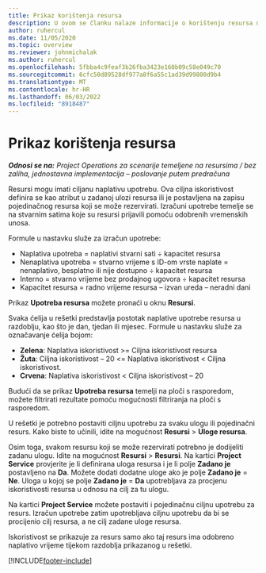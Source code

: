 ```yaml
---
title: Prikaz korištenja resursa
description: U ovom se članku nalaze informacije o korištenju resursa u projektnim operacijama.
author: ruhercul
ms.date: 11/05/2020
ms.topic: overview
ms.reviewer: johnmichalak
ms.author: ruhercul
ms.openlocfilehash: 5fbba4c9feaf3b26fba3423e160b09c58e049c70
ms.sourcegitcommit: 6cfc50d89528df977a8f6a55c1ad39d99800d9b4
ms.translationtype: MT
ms.contentlocale: hr-HR
ms.lasthandoff: 06/03/2022
ms.locfileid: "8918487"
---
```

# <a name="resource-utilization-overview"></a>Prikaz korištenja resursa

_**Odnosi se na:** Project Operations za scenarije temeljene na resursima / bez zaliha, jednostavna implementacija – poslovanje putem predračuna_

Resursi mogu imati ciljanu naplativu upotrebu. Ova ciljna iskoristivost definira se kao atribut u zadanoj ulozi resursa ili je postavljena na zapisu pojedinačnog resursa koji se može rezervirati. Izračuni upotrebe temelje se na stvarnim satima koje su resursi prijavili pomoću odobrenih vremenskih unosa.

Formule u nastavku služe za izračun upotrebe:

  - Naplativa upotreba = naplativi stvarni sati ÷ kapacitet resursa
  - Nenaplativa upotreba = stvarno vrijeme s ID-om vrste naplate = nenaplativo, besplatno ili nije dostupno ÷ kapacitet resursa
  - Interno = stvarno vrijeme bez prodajnog ugovora ÷ kapacitet resursa
  - Kapacitet resursa = radno vrijeme resursa – izvan ureda – neradni dani

Prikaz **Upotreba resursa** možete pronaći u oknu **Resursi**.

Svaka ćelija u rešetki predstavlja postotak naplative upotrebe resursa u razdoblju, kao što je dan, tjedan ili mjesec. Formule u nastavku služe za označavanje ćelija bojom:

  - **Zelena**: Naplativa iskoristivost >= Ciljna iskoristivost resursa
  - **Žuta**: Ciljna iskoristivost – 20 <= Naplativa iskoristivost < Ciljna iskoristivost.
  - **Crvena**: Naplativa iskoristivost < Ciljna iskoristivost – 20

Budući da se prikaz **Upotreba resursa** temelji na ploči s rasporedom, možete filtrirati rezultate pomoću mogućnosti filtriranja na ploči s rasporedom.

U rešetki je potrebno postaviti ciljnu upotrebu za svaku ulogu ili pojedinačni resurs. Kako biste to učinili, idite na mogućnost **Resursi** > **Uloge resursa**.

Osim toga, svakom resursu koji se može rezervirati potrebno je dodijeliti zadanu ulogu. Idite na mogućnost **Resursi** > **Resursi**. Na kartici **Project Service** provjerite je li definirana uloga resursa i je li polje **Zadano je** postavljeno na **Da**. Možete dodati dodatne uloge ako je polje **Zadano je** = **Ne**. Uloga u kojoj se polje **Zadano je** = **Da** upotrebljava za procjenu iskoristivosti resursa u odnosu na cilj za tu ulogu.

Na kartici **Project Service** možete postaviti i pojedinačnu ciljnu upotrebu za resurs. Izračun upotrebe zatim upotrebljava ciljnu upotrebu da bi se procijenio cilj resursa, a ne cilj zadane uloge resursa.

Iskoristivost se prikazuje za resurs samo ako taj resurs ima odobreno naplativo vrijeme tijekom razdoblja prikazanog u rešetki.


[!INCLUDE[footer-include](../includes/footer-banner.md)]